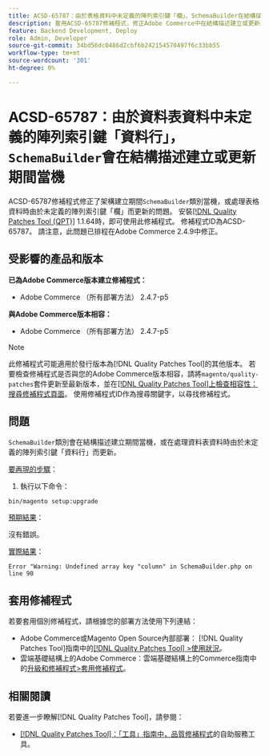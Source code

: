 ```yaml
---
title: ACSD-65787：由於表格資料中未定義的陣列索引鍵「欄」，SchemaBuilder在結構描述建立或更新期間當機
description: 套用ACSD-65787修補程式，修正Adobe Commerce中在結構描述建立或更新期間，由於處理表格資料時未定義的陣列索引鍵「欄」而SchemaBuilder類別當機的問題。
feature: Backend Development, Deploy
role: Admin, Developer
source-git-commit: 34bd56dc0486d2cbf6b242154570497f6c33bb55
workflow-type: tm+mt
source-wordcount: '301'
ht-degree: 0%

---
```



# ACSD-65787：由於資料表資料中未定義的陣列索引鍵「資料行」，`SchemaBuilder`會在結構描述建立或更新期間當機

ACSD-65787修補程式修正了架構建立期間`SchemaBuilder`類別當機，或處理表格資料時由於未定義的陣列索引鍵「欄」而更新的問題。 安裝[[!DNL Quality Patches Tool (QPT)]](/help/tools/quality-patches-tool/quality-patches-tool-to-self-serve-quality-patches.md) 1.1.64時，即可使用此修補程式。 修補程式ID為ACSD-65787。 請注意，此問題已排程在Adobe Commerce 2.4.9中修正。

## 受影響的產品和版本

**已為Adobe Commerce版本建立修補程式：**

* Adobe Commerce （所有部署方法） 2.4.7-p5

**與Adobe Commerce版本相容：**

* Adobe Commerce （所有部署方法） 2.4.7-p5

>[!NOTE]
>
>此修補程式可能適用於發行版本為[!DNL Quality Patches Tool]的其他版本。 若要檢查修補程式是否與您的Adobe Commerce版本相容，請將`magento/quality-patches`套件更新至最新版本，並在[[!DNL Quality Patches Tool]上檢查相容性：搜尋修補程式頁面](https://experienceleague.adobe.com/tools/commerce-quality-patches/index.html)。 使用修補程式ID作為搜尋關鍵字，以尋找修補程式。

## 問題

`SchemaBuilder`類別會在結構描述建立期間當機，或在處理資料表資料時由於未定義的陣列索引鍵「資料行」而更新。

<u>要再現的步驟</u>：

1. 執行以下命令：

```
bin/magento setup:upgrade
```

<u>預期結果</u>：

沒有錯誤。

<u>實際結果</u>：

```
Error "Warning: Undefined array key "column" in SchemaBuilder.php on line 90
```

## 套用修補程式

若要套用個別修補程式，請根據您的部署方法使用下列連結：

* Adobe Commerce或Magento Open Source內部部署： [!DNL Quality Patches Tool]指南中的[[!DNL Quality Patches Tool] >使用狀況](/help/tools/quality-patches-tool/usage.md)。
* 雲端基礎結構上的Adobe Commerce：雲端基礎結構上的Commerce指南中的[升級和修補程式>套用修補程式](https://experienceleague.adobe.com/docs/commerce-cloud-service/user-guide/develop/upgrade/apply-patches.html)。

## 相關閱讀

若要進一步瞭解[!DNL Quality Patches Tool]，請參閱：

* [[!DNL Quality Patches Tool]：「工具」指南中，品質修補程式](/help/tools/quality-patches-tool/quality-patches-tool-to-self-serve-quality-patches.md)的自助服務工具。
